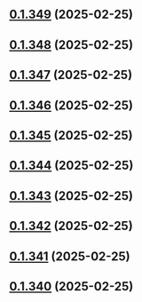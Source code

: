 ## [0.1.349](https://github.com/binary-braids/terraform-oracle/compare/v0.1.348...v0.1.349) (2025-02-25)



## [0.1.348](https://github.com/binary-braids/terraform-oracle/compare/v0.1.347...v0.1.348) (2025-02-25)



## [0.1.347](https://github.com/binary-braids/terraform-oracle/compare/v0.1.346...v0.1.347) (2025-02-25)



## [0.1.346](https://github.com/binary-braids/terraform-oracle/compare/v0.1.345...v0.1.346) (2025-02-25)



## [0.1.345](https://github.com/binary-braids/terraform-oracle/compare/v0.1.344...v0.1.345) (2025-02-25)



## [0.1.344](https://github.com/binary-braids/terraform-oracle/compare/v0.1.343...v0.1.344) (2025-02-25)



## [0.1.343](https://github.com/binary-braids/terraform-oracle/compare/v0.1.342...v0.1.343) (2025-02-25)



## [0.1.342](https://github.com/binary-braids/terraform-oracle/compare/v0.1.341...v0.1.342) (2025-02-25)



## [0.1.341](https://github.com/binary-braids/terraform-oracle/compare/v0.1.340...v0.1.341) (2025-02-25)



## [0.1.340](https://github.com/binary-braids/terraform-oracle/compare/v0.1.339...v0.1.340) (2025-02-25)



